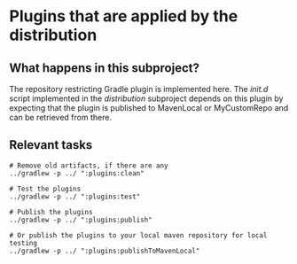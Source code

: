 # Plugins that are applied by the distribution


## What happens in this subproject?

The repository restricting Gradle plugin is implemented here.
The _init.d_ script implemented in the _distribution_ subproject
depends on this plugin by expecting that the plugin is published 
to MavenLocal or MyCustomRepo and can be retrieved from there.


## Relevant tasks


```shell
# Remove old artifacts, if there are any
../gradlew -p ../ ":plugins:clean"
```

```shell
# Test the plugins
../gradlew -p ../ ":plugins:test"
```

```shell
# Publish the plugins
../gradlew -p ../ ":plugins:publish"
```

```shell
# Or publish the plugins to your local maven repository for local testing
../gradlew -p ../ ":plugins:publishToMavenLocal"
```
